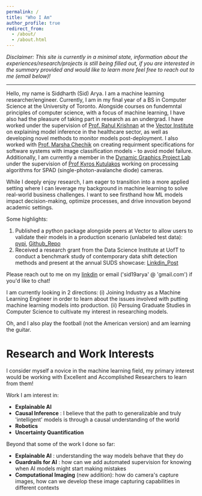 ```yaml
---
permalink: /
title: "Who I Am"
author_profile: true
redirect_from: 
  - /about/
  - /about.html
---
```




*Disclaimer: This site is currently in a minimal state, information about the experiences/research/projects is still being filled out, if you are interested in the summary provided and would like to learn more feel free to reach out to me (email below)!*

---

Hello, my name is Siddharth (Sid) Arya. I am a machine learning researcher/engineer. Currently, I am in my final year of a BS in Computer Science at the University of Toronto. Alongside courses on fundemntal principles of computer science, with a focus of machine learning, I have also had the pleasure of taking part in research as an undergrad. I have worked under the supervision of  [Prof. Rahul Krishnan](https://www.cs.toronto.edu/~rahulgk/index.html) at the [Vector Institute](https://vectorinstitute.ai/) on explaining model inference in the healthcare sector, as well as developing novel methods to monitor models post-deployment. I also worked with [Prof. Marsha Chechik](https://www.cs.toronto.edu/~chechik/) on creating requirment specifications for software systems with image classification models - to avoid model failure. Additionally, I am currently a member in the [Dynamic Graphics Project Lab](https://www.dgp.toronto.edu/) under the supervision of [Prof Kyros Kutulakos](https://www.cs.toronto.edu/~kyros/) working on processing algorithms for SPAD (single-photon-avalanche diode) cameras.

While I deeply enjoy research, I am eager to transition into a more applied setting where I can leverage my background in machine learning to solve real-world business challenges. I want to see firsthand how ML models impact decision-making, optimize processes, and drive innovation beyond academic settings. 

Some highlights:
1) Published a python package alongside peers at Vector to allow users to validate their models in a production scenario (unlabeled test data): [pypi](https://pypi.org/project/bayesian-dpddm/), [Github_Repo](https://github.com/teivng/bayesian_dpddm)
2) Received a research grant from the Data Science Institute at UofT to conduct a benchmark study of contemporary data shift detection methods and present at the annual SUDS showcase: [Linkdin_Post](https://www.linkedin.com/posts/sid19arya_datascience-research-healthcare-activity-7241829797939568640-zhIK?utm_source=share&utm_medium=member_desktop&rcm=ACoAAD2auggBIQAk0-jVRiaXH7EfYt2nRjTrock)

Please reach out to me on my [linkdin](https://www.linkedin.com/in/sid19arya/) or email ('sid19arya' @ 'gmail.com') if you'd like to chat!



I am currently looking in 2 directions: (i) Joining Industry as a Machine Learning Engineer in order to learn about the issues involved with putting machine learning models into production. (ii) Persuing Graduate Studies in Computer Science to cultivate my interest in researching models. 

Oh, and I also play the football (not the American version) and am learning the guitar. 

Research and Work Interests
======
I consider myself a novice in the machine learning field, my primary interest would be working with Excellent and Accomplished Researchers to learn from them! 

Work I am interest in:

- **Explainable AI** 
- **Causal Inference** : I believe that the path to generalizable and truly 'intelligent' models is through a causal understanding of the world
- **Robotics**
- **Uncertainty Quantification**

Beyond that some of the work I done so far:

- **Explainable AI** : understanding the way models behave that they do
- **Guardrails for AI** : how can we add automated supervision for knowing when AI models might start making mistakes
- **Computational Imaging** (new addition): how do camera's capture images, how can we develop these image capturing capabilities in different contexts


